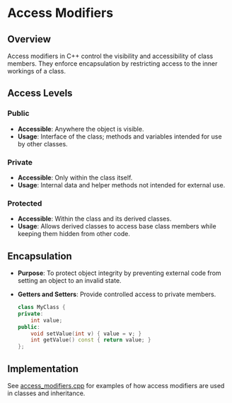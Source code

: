 ﻿# Access Modifiers

## Overview

Access modifiers in C++ control the visibility and accessibility of class members. They enforce encapsulation by restricting access to the inner workings of a class.

## Access Levels

### Public

- **Accessible**: Anywhere the object is visible.
- **Usage**: Interface of the class; methods and variables intended for use by other classes.

### Private

- **Accessible**: Only within the class itself.
- **Usage**: Internal data and helper methods not intended for external use.

### Protected

- **Accessible**: Within the class and its derived classes.
- **Usage**: Allows derived classes to access base class members while keeping them hidden from other code.

## Encapsulation

- **Purpose**: To protect object integrity by preventing external code from setting an object to an invalid state.

- **Getters and Setters**: Provide controlled access to private members.

  ```cpp
  class MyClass {
  private:
      int value;
  public:
      void setValue(int v) { value = v; }
      int getValue() const { return value; }
  };
  ```

## Implementation

See [access\_modifiers.cpp](access_modifiers.cpp) for examples of how access modifiers are used in classes and inheritance.